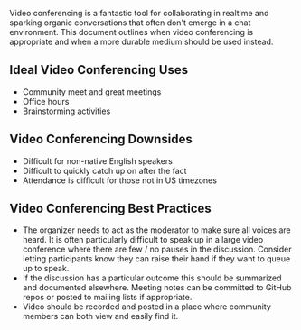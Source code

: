 Video conferencing is a fantastic tool for collaborating in realtime and sparking organic conversations that often don't emerge in a chat environment. This document outlines when video conferencing is appropriate and when a more durable medium should be used instead.

## Ideal Video Conferencing Uses

  - Community meet and great meetings
  - Office hours
  - Brainstorming activities

## Video Conferencing Downsides

  - Difficult for non-native English speakers
  - Difficult to quickly catch up on after the fact
  - Attendance is difficult for those not in US timezones

## Video Conferencing Best Practices

  - The organizer needs to act as the moderator to make sure all voices are heard. It is often particularly difficult to speak up in a large video conference where there are few / no pauses in the discussion. Consider letting participants know they can raise their hand if they want to queue up to speak.
  - If the discussion has a particular outcome this should be summarized and documented elsewhere. Meeting notes can be committed to GitHub repos or posted to mailing lists if appropriate.
  - Video should be recorded and posted in a place where community members can both view and easily find it.
